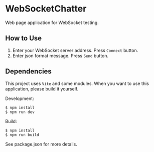 # WebSocketChatter

Web page application for WebSocket testing.

## How to Use

1. Enter your WebSocket server address. Press `Connect` button.
2. Enter json format message. Press `Send` button.

## Dependencies

This project uses `Vite` and some modules.
When you want to use this application, please build it yourself.

Development:

```shell
$ npm install
$ npm run dev
```

Build:

```shell
$ npm install
$ npm run build
```

See package.json for more details.
